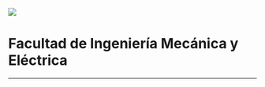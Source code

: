 ![]([https://portal.ucol.mx/content/micrositios/188/image/Escudo2021/Dos_lineas/UdeC_2L_392.png](https://www.google.com/search?q=universidad+de+colima+logo&rlz=1C1ALOY_esMX953MX953&source=lnms&tbm=isch&sa=X&ved=2ahUKEwili8apjJr6AhVCMEQIHbRQAE8Q_AUoAXoECAIQAw&biw=2048&bih=951&dpr=0.94#imgrc=a4fEfwQAOiuQ0M))
# Facultad de Ingeniería Mecánica y Eléctrica
---
##  
